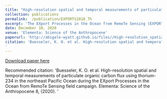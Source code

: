 ```yaml
---
title: "High-resolution spatial and temporal measurements of particulate organic carbon flux using thorium-234 in the northeast Pacific Ocean during the EXport Processes in the Ocean from RemoTe Sensing field campaign"
collection: publications
permalink:  /publication/EXPORTS2018_Th
excerpt: 'The EXport Processes in the Ocean from RemoTe Sensing (EXPORTS) program of National Aeronautics and Space Administration focuses on linking remotely sensed properties from satellites to the mechanisms that control the transfer of carbon from surface waters to depth. Here, the naturally occurring radionuclide thorium-234 was used as a tracer of sinking particle flux. More than 950 234Th measurements were made during August–September 2018 at Ocean Station Papa in the northeast Pacific Ocean. High-resolution vertical sampling enabled observations of the spatial and temporal evolution of particle flux in Lagrangian fashion. Thorium-234 profiles were remarkably consistent, with steady-state (SS) 234Th fluxes reaching 1,450 ± 300 dpm m−2 d−1 at 100 m. Nonetheless, 234Th increased by 6%–10% in the upper 60 m during the cruise, leading to consideration of a non-steady-state (NSS) model and/or horizontal transport, with NSS having the largest impact by decreasing SS 234Th fluxes by 30%. Below 100 m, NSS and SS models overlapped. Particulate organic carbon (POC)/234Th ratios decreased with depth in small (1–5 μm) and mid-sized (5–51 μm) particles, while large particle (&gt;51 μm) ratios remained relatively constant, likely influenced by swimmer contamination. Using an average SS and NSS 234Th flux and the POC/234Th ratio of mid-sized particles, we determined a best estimate of POC flux. Maximum POC flux was 5.5 ± 1.7 mmol C m−2 d−1 at 50 m, decreasing by 70% at the base of the primary production zone (117 m). These results support earlier studies that this site is characterized by a modest biological carbon pump, with an export efficiency of 13% ± 5% (POC flux/net primary production at 120 m) and 39% flux attenuation in the subsequent 100 m (POC flux 220 m/POC flux 120m). This work sets the foundation for understanding controls on the biological carbon pump during this EXPORTS campaign.'
date: December 10, 2020
venue: 'Elementa: Science of the Anthropocene'
paperurl: 'http://abigale-wyatt.github.io/files//High-resolution_spatial_and_temporal_measurements_.pdf'
citation: 'Buesseler, K. O. et al. High-resolution spatial and temporal measurements of particulate organic carbon flux using thorium-234 in the northeast Pacific Ocean during the EXport Processes in the Ocean from RemoTe Sensing field campaign. Elementa: Science of the Anthropocene 8, (2020).
'
---
```


[Download paper here](http://abigale-wyatt.github.io/files//High-resolution_spatial_and_temporal_measurements_.pdf)

Recommended citation: 'Buesseler, K. O. et al. High-resolution spatial and temporal measurements of particulate organic carbon flux using thorium-234 in the northeast Pacific Ocean during the EXport Processes in the Ocean from RemoTe Sensing field campaign. Elementa: Science of the Anthropocene 8, (2020).
'
